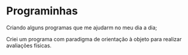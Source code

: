 # Programinhas

Criando alguns programas que me ajudarm no meu dia a dia;

Criei um programa com paradigma de orientação à objeto para realizar avaliações físicas.
